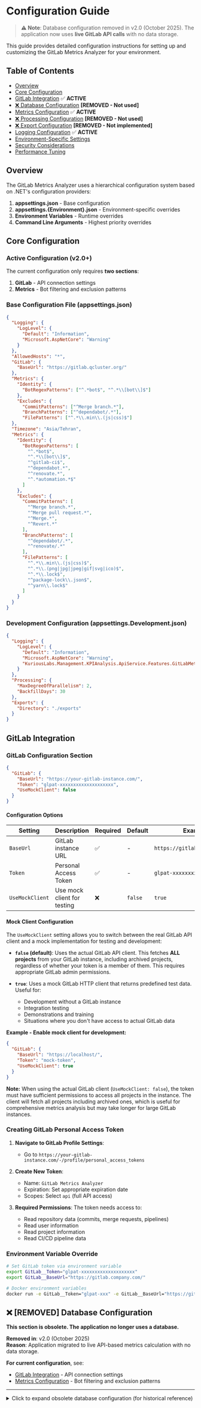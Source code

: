 # Configuration Guide

> **⚠️ Note**: Database configuration removed in v2.0 (October 2025). The application now uses **live GitLab API calls** with no data storage.

This guide provides detailed configuration instructions for setting up and customizing the GitLab Metrics Analyzer for your environment.

## Table of Contents
- [Overview](#overview)
- [Core Configuration](#core-configuration)
- [GitLab Integration](#gitlab-integration) ✅ **ACTIVE**
- [❌ Database Configuration](#database-configuration) **[REMOVED - Not used]**
- [Metrics Configuration](#metrics-configuration) ✅ **ACTIVE**
- [❌ Processing Configuration](#processing-configuration) **[REMOVED - Not used]**
- [❌ Export Configuration](#export-configuration) **[REMOVED - Not implemented]**
- [Logging Configuration](#logging-configuration) ✅ **ACTIVE**
- [Environment-Specific Settings](#environment-specific-settings)
- [Security Considerations](#security-considerations)
- [Performance Tuning](#performance-tuning)

## Overview

The GitLab Metrics Analyzer uses a hierarchical configuration system based on .NET's configuration providers:

1. **appsettings.json** - Base configuration
2. **appsettings.{Environment}.json** - Environment-specific overrides
3. **Environment Variables** - Runtime overrides
4. **Command Line Arguments** - Highest priority overrides

## Core Configuration

### Active Configuration (v2.0+)

The current configuration only requires **two sections**:
1. **GitLab** - API connection settings
2. **Metrics** - Bot filtering and exclusion patterns

### Base Configuration File (appsettings.json)

```json
{
  "Logging": {
    "LogLevel": {
      "Default": "Information",
      "Microsoft.AspNetCore": "Warning"
    }
  },
  "AllowedHosts": "*",
  "GitLab": {
    "BaseUrl": "https://gitlab.qcluster.org/"
  },
  "Metrics": {
    "Identity": {
      "BotRegexPatterns": ["^.*bot$", "^.*\\[bot\\]$"]
    },
    "Excludes": {
      "CommitPatterns": ["^Merge branch.*"],
      "BranchPatterns": ["^dependabot/.*"],
      "FilePatterns": ["^.*\\.min\\.(js|css)$"]
  },
  "Timezone": "Asia/Tehran",
  "Metrics": {
    "Identity": {
      "BotRegexPatterns": [
        "^.*bot$",
        "^.*\\[bot\\]$",
        "^gitlab-ci$",
        "^dependabot.*",
        "^renovate.*",
        "^.*automation.*$"
      ]
    },
    "Excludes": {
      "CommitPatterns": [
        "^Merge branch.*",
        "^Merge pull request.*",
        "^Merge.*",
        "^Revert.*"
      ],
      "BranchPatterns": [
        "^dependabot/.*",
        "^renovate/.*"
      ],
      "FilePatterns": [
        "^.*\\.min\\.(js|css)$",
        "^.*\\.(png|jpg|jpeg|gif|svg|ico)$",
        "^.*\\.lock$",
        "^package-lock\\.json$",
        "^yarn\\.lock$"
      ]
    }
  }
}
```

### Development Configuration (appsettings.Development.json)

```json
{
  "Logging": {
    "LogLevel": {
      "Default": "Information",
      "Microsoft.AspNetCore": "Warning",
      "KuriousLabs.Management.KPIAnalysis.ApiService.Features.GitLabMetrics": "Debug"
    }
  },
  "Processing": {
    "MaxDegreeOfParallelism": 2,
    "BackfillDays": 30
  },
  "Exports": {
    "Directory": "./exports"
  }
}
```

## GitLab Integration

### GitLab Configuration Section

```json
{
  "GitLab": {
    "BaseUrl": "https://your-gitlab-instance.com/",
    "Token": "glpat-xxxxxxxxxxxxxxxxxxxx",
    "UseMockClient": false
  }
}
```

#### Configuration Options

| Setting | Description | Required | Default | Example |
|---------|-------------|----------|---------|---------|
| `BaseUrl` | GitLab instance URL | ✅ | - | `https://gitlab.company.com/` |
| `Token` | Personal Access Token | ✅ | - | `glpat-xxxxxxxxxxxxxxxxxxxx` |
| `UseMockClient` | Use mock client for testing | ❌ | `false` | `true` |

#### Mock Client Configuration

The `UseMockClient` setting allows you to switch between the real GitLab API client and a mock implementation for testing and development:

- **`false` (default)**: Uses the actual GitLab API client. This fetches **ALL projects** from your GitLab instance, including archived projects, regardless of whether your token is a member of them. This requires appropriate GitLab admin permissions.
  
- **`true`**: Uses a mock GitLab HTTP client that returns predefined test data. Useful for:
  - Development without a GitLab instance
  - Integration testing
  - Demonstrations and training
  - Situations where you don't have access to actual GitLab data

**Example - Enable mock client for development:**

```json
{
  "GitLab": {
    "BaseUrl": "https://localhost/",
    "Token": "mock-token",
    "UseMockClient": true
  }
}
```

**Note:** When using the actual GitLab client (`UseMockClient: false`), the token must have sufficient permissions to access all projects in the instance. The client will fetch all projects including archived ones, which is useful for comprehensive metrics analysis but may take longer for large GitLab instances.

### Creating GitLab Personal Access Token

1. **Navigate to GitLab Profile Settings**:
   - Go to `https://your-gitlab-instance.com/-/profile/personal_access_tokens`

2. **Create New Token**:
   - Name: `GitLab Metrics Analyzer`
   - Expiration: Set appropriate expiration date
   - Scopes: Select `api` (full API access)

3. **Required Permissions**:
   The token needs access to:
   - Read repository data (commits, merge requests, pipelines)
   - Read user information
   - Read project information
   - Read CI/CD pipeline data

### Environment Variable Override

```bash
# Set GitLab token via environment variable
export GitLab__Token="glpat-xxxxxxxxxxxxxxxxxxxx"
export GitLab__BaseUrl="https://gitlab.company.com/"

# Docker environment variables
docker run -e GitLab__Token="glpat-xxx" -e GitLab__BaseUrl="https://gitlab.company.com/" gitlab-metrics-analyzer
```

## ❌ [REMOVED] Database Configuration

**This section is obsolete. The application no longer uses a database.**

**Removed in**: v2.0 (October 2025)  
**Reason**: Application migrated to live API-based metrics calculation with no data storage.

**For current configuration**, see:
- [GitLab Integration](#gitlab-integration) - API connection settings
- [Metrics Configuration](#metrics-configuration) - Bot filtering and exclusion patterns

---

<details>
<summary>Click to expand obsolete database configuration (for historical reference)</summary>

### Connection String Configuration

```json
{
  "ConnectionStrings": {
    "DefaultConnection": "Host=localhost;Port=5432;Database=GitLabMetrics;Username=metrics_user;Password=secure_password;Include Error Detail=true"
  }
}
```

### PostgreSQL Setup

#### Create Database and User

```sql
-- Create database
CREATE DATABASE GitLabMetrics;

-- Create user with appropriate permissions
CREATE USER metrics_user WITH PASSWORD 'secure_password';

-- Grant necessary permissions
GRANT ALL PRIVILEGES ON DATABASE GitLabMetrics TO metrics_user;

-- Connect to the database
\c GitLabMetrics

-- Grant schema permissions
GRANT ALL ON SCHEMA public TO metrics_user;
GRANT ALL ON ALL TABLES IN SCHEMA public TO metrics_user;
GRANT ALL ON ALL SEQUENCES IN SCHEMA public TO metrics_user;
```

#### Connection String Parameters

| Parameter | Description | Example |
|-----------|-------------|---------|
| `Host` | Database server hostname | `localhost` |
| `Port` | Database server port | `5432` |
| `Database` | Database name | `GitLabMetrics` |
| `Username` | Database user | `metrics_user` |
| `Password` | Database password | `secure_password` |
| `Include Error Detail` | Include detailed errors | `true` (dev only) |
| `Pooling` | Enable connection pooling | `true` |
| `MinPoolSize` | Minimum connections | `0` |
| `MaxPoolSize` | Maximum connections | `100` |
| `CommandTimeout` | Query timeout (seconds) | `30` |

### Environment Variable Override

```bash
# Set connection string via environment variable
export ConnectionStrings__DefaultConnection="Host=db.company.com;Database=GitLabMetrics;Username=metrics_user;Password=secure_password"
```

### Docker/Kubernetes Configuration

```yaml
# docker-compose.yml
version: '3.8'
services:
  postgres:
    image: postgres:15
    environment:
      POSTGRES_DB: GitLabMetrics
      POSTGRES_USER: metrics_user
      POSTGRES_PASSWORD: secure_password
    volumes:
      - postgres_data:/var/lib/postgresql/data
    ports:
      - "5432:5432"

  app:
    image: gitlab-metrics-analyzer
    environment:
      ConnectionStrings__DefaultConnection: "Host=postgres;Database=GitLabMetrics;Username=metrics_user;Password=secure_password"
      GitLab__Token: "glpat-xxxxxxxxxxxxxxxxxxxx"
    depends_on:
      - postgres

volumes:
  postgres_data:
```

## Metrics Configuration

### Identity Configuration

Configure developer identity mapping and bot detection:

```json
{
  "Metrics": {
    "Identity": {
      "BotRegexPatterns": [
        "^.*bot$",           // Matches: "deploybot", "testbot"
        "^.*\\[bot\\]$",     // Matches: "dependabot[bot]"
        "^gitlab-ci$",       // Exact match: "gitlab-ci"
        "^dependabot.*",     // Matches: "dependabot*"
        "^renovate.*",       // Matches: "renovate*" 
        "^.*automation.*$",  // Matches: "*automation*"
        "^jenkins$",         // Exact match: "jenkins"
        "^github-actions$"   // Exact match: "github-actions"
      ]
    }
  }
}
```

### Exclusion Configuration

Configure what data to exclude from metrics:

```json
{
  "Metrics": {
    "Excludes": {
      "CommitPatterns": [
        "^Merge branch.*",         // Merge commits
        "^Merge pull request.*",   // GitHub-style merges
        "^Merge.*",               // General merge commits
        "^Revert.*",              // Revert commits
        "^Initial commit$",        // Initial repository commits
        "^Update README.*",        // Documentation updates
        "^Bump version.*",         // Version bump commits
        "^\\[skip ci\\].*"        // CI skip commits
      ],
      "BranchPatterns": [
        "^dependabot/.*",         // Dependabot branches
        "^renovate/.*",          // Renovate branches  
        "^hotfix/.*",            // Hotfix branches (optional)
        "^feature/temp-.*",      // Temporary feature branches
        "^experiment/.*"         // Experimental branches
      ],
      "FilePatterns": [
        "^.*\\.min\\.(js|css)$",     // Minified files
        "^.*\\.(png|jpg|jpeg|gif|svg|ico)$", // Image files
        "^.*\\.lock$",               // Lock files (generic)
        "^package-lock\\.json$",     // NPM lock file
        "^yarn\\.lock$",             // Yarn lock file
        "^composer\\.lock$",         // Composer lock file
        "^Gemfile\\.lock$",          // Ruby lock file
        "^.*\\.generated\\.(cs|js|ts)$", // Generated code files
        "^dist/.*$",                 // Distribution/build artifacts
        "^build/.*$",                // Build artifacts
        "^node_modules/.*$",         // Node.js dependencies
        "^vendor/.*$"                // Vendor dependencies
      ]
    }
  }
}
```

### Project Scope Configuration (Optional)

Filter metrics collection to specific projects:

```json
{
  "Metrics": {
    "ProjectScope": {
      "IncludeProjects": [
        {
          "Id": 123,
          "Name": "core-api",
          "PathWithNamespace": "company/core-api"
        },
        {
          "Id": 456, 
          "Name": "web-frontend",
          "PathWithNamespace": "company/web-frontend"
        }
      ],
      "ExcludeProjects": [
        {
          "Id": 789,
          "Name": "legacy-system",
          "PathWithNamespace": "archive/legacy-system"
        }
      ],
      "IncludeGroups": [
        {
          "Id": 10,
          "Name": "core-team",
          "FullPath": "company/core-team"
        }
      ],
      "ExcludeGroups": [
        {
          "Id": 20,
          "Name": "archived",
          "FullPath": "archive"
        }
      ]
    }
  }
}
```

## ❌ [REMOVED] Processing Configuration

**This section is obsolete. There is no data collection or batch processing.**

**Removed in**: v2.0 (October 2025)  
**Reason**: Application migrated to on-demand metrics calculation. No background processing or data collection.

**Current behavior**: Metrics are calculated in real-time when API endpoints are called.

---

<details>
<summary>Click to expand obsolete processing configuration (for historical reference)</summary>

Configure data collection and processing behavior:

```json
{
  "Processing": {
    "MaxDegreeOfParallelism": 8,
    "BackfillDays": 180,
    "IncrementalWindowHours": 24,
    "BatchSize": 100,
    "MemoryLimitMB": 1024,
    "EnableWindowedCollection": true,
    "WindowSizeHours": 4,
    "MaxWindowRetries": 3
  }
}
```

### Configuration Options

| Setting | Description | Default | Recommendations |
|---------|-------------|---------|-----------------|
| `MaxDegreeOfParallelism` | Concurrent processing threads | `8` | CPU cores × 2 |
| `BackfillDays` | Days to collect in backfill | `180` | 30-365 based on needs |
| `IncrementalWindowHours` | Incremental collection window | `24` | 24-72 for overlap |
| `BatchSize` | Records per batch | `100` | 50-500 based on memory |
| `MemoryLimitMB` | Memory limit per process | `1024` | Adjust based on system |
| `EnableWindowedCollection` | Use windowed incremental | `true` | Recommended for large datasets |
| `WindowSizeHours` | Window size for windowed collection | `4` | 2-8 hours |
| `MaxWindowRetries` | Retries per window | `3` | 3-5 retries |

### Environment-Specific Tuning

#### Development Environment
```json
{
  "Processing": {
    "MaxDegreeOfParallelism": 2,
    "BackfillDays": 30,
    "BatchSize": 50
  }
}
```

#### Production Environment
```json
{
  "Processing": {
    "MaxDegreeOfParallelism": 16,
    "BackfillDays": 365,
    "BatchSize": 200,
    "MemoryLimitMB": 4096
  }
}
```

## ❌ [REMOVED] Export Configuration

**This section is obsolete. Export functionality was never implemented.**

**Removed in**: v2.0 (October 2025)  
**Reason**: Designed but never implemented. APIs return JSON responses directly.

**Current behavior**: All API endpoints return JSON responses. Clients can consume and export as needed.

---

<details>
<summary>Click to expand obsolete export configuration (for historical reference)</summary>

Configure data export functionality:

```json
{
  "Exports": {
    "Directory": "/data/exports",
    "MaxFileSizeMB": 100,
    "RetentionDays": 90,
    "EnableCompression": true,
    "DefaultFormat": "json",
    "SupportedFormats": ["json", "csv", "excel"],
    "ExcelTemplate": {
      "IncludeCharts": true,
      "IncludeSummarySheet": true,
      "MaxRowsPerSheet": 65536
    }
  }
}
```

### Directory Structure
```
/data/exports/
├── developers/           # Developer metrics exports
│   ├── daily/           # Daily automated exports
│   ├── weekly/          # Weekly reports
│   └── adhoc/           # On-demand exports
├── projects/            # Project-level exports
├── archive/             # Archived exports
└── templates/           # Export templates
```

## Logging Configuration

### Structured Logging with Serilog

```json
{
  "Serilog": {
    "Using": ["Serilog.Sinks.Console", "Serilog.Sinks.File"],
    "MinimumLevel": {
      "Default": "Information",
      "Override": {
        "Microsoft": "Warning",
        "Microsoft.AspNetCore": "Warning",
        "Microsoft.EntityFrameworkCore": "Information",
        "KuriousLabs.Management.KPIAnalysis": "Debug"
      }
    },
    "WriteTo": [
      {
        "Name": "Console",
        "Args": {
          "outputTemplate": "{Timestamp:yyyy-MM-dd HH:mm:ss} [{Level:u3}] [{SourceContext}] {Message:lj} {Properties:j}{NewLine}{Exception}"
        }
      },
      {
        "Name": "File",
        "Args": {
          "path": "logs/app-.log",
          "rollingInterval": "Day",
          "retainedFileCountLimit": 7,
          "outputTemplate": "{Timestamp:yyyy-MM-dd HH:mm:ss} [{Level:u3}] [{SourceContext}] {Message:lj} {Properties:j}{NewLine}{Exception}"
        }
      }
    ],
    "Enrich": ["FromLogContext", "WithMachineName", "WithThreadId"],
    "Properties": {
      "Application": "GitLabMetricsAnalyzer"
    }
  }
}
```

### Log Levels by Component

```json
{
  "Logging": {
    "LogLevel": {
      "Default": "Information",
      "Microsoft.AspNetCore": "Warning",
      "Microsoft.EntityFrameworkCore": "Warning",
      "Microsoft.EntityFrameworkCore.Database.Command": "Information",
      "KuriousLabs.Management.KPIAnalysis.ApiService.Features.GitLabMetrics.Services": "Debug",
      "KuriousLabs.Management.KPIAnalysis.ApiService.Features.GitLabMetrics.Infrastructure": "Information"
    }
  }
}
```

## Environment-Specific Settings

### Development Environment
```json
{
  "Environment": "Development",
  "GitLab": {
    "BaseUrl": "https://gitlab-dev.company.com/",
    "Token": "glpat-dev-token"
  },
  "Processing": {
    "MaxDegreeOfParallelism": 2,
    "BackfillDays": 7
  },
  "Exports": {
    "Directory": "./dev-exports"
  },
  "Logging": {
    "LogLevel": {
      "Default": "Debug"
    }
  }
}
```

### Staging Environment
```json
{
  "Environment": "Staging",
  "GitLab": {
    "BaseUrl": "https://gitlab-staging.company.com/",
    "Token": "glpat-staging-token"
  },
  "Processing": {
    "MaxDegreeOfParallelism": 4,
    "BackfillDays": 30
  },
  "Exports": {
    "Directory": "/staging/exports"
  }
}
```

### Production Environment
```json
{
  "Environment": "Production",
  "GitLab": {
    "BaseUrl": "https://gitlab.company.com/",
    "TimeoutSeconds": 60,
    "RetryCount": 5
  },
  "Processing": {
    "MaxDegreeOfParallelism": 8,
    "BackfillDays": 365,
    "MemoryLimitMB": 4096
  },
  "Exports": {
    "Directory": "/data/exports",
    "RetentionDays": 90
  },
  "Logging": {
    "LogLevel": {
      "Default": "Information"
    }
  }
}
```

## Security Considerations

### Sensitive Data Protection

1. **Never commit secrets to source control**:
   ```bash
   # Use environment variables for sensitive data
   export GitLab__Token="glpat-xxxxxxxxxxxxxxxxxxxx"
   export ConnectionStrings__DefaultConnection="Host=...;Password=secure_password"
   ```

2. **Use Azure Key Vault, AWS Secrets Manager, or similar**:
   ```json
   {
     "Azure": {
       "KeyVault": {
         "VaultUri": "https://your-vault.vault.azure.net/",
         "ClientId": "your-client-id"
       }
     }
   }
   ```

3. **Configure HTTPS only in production**:
   ```json
   {
     "Kestrel": {
       "Endpoints": {
         "Https": {
           "Url": "https://localhost:5001"
         }
       }
     }
   }
   ```

### Network Security

```json
{
  "AllowedHosts": "gitlab-metrics.company.com",
  "ForwardedHeaders": {
    "ForwardedProtoHeaderName": "X-Forwarded-Proto",
    "ForwardedHostHeaderName": "X-Forwarded-Host"
  },
  "Cors": {
    "AllowedOrigins": [
      "https://dashboard.company.com",
      "https://reports.company.com"
    ]
  }
}
```

## Performance Tuning

### Database Performance
```json
{
  "ConnectionStrings": {
    "DefaultConnection": "Host=db.company.com;Database=GitLabMetrics;Username=metrics_user;Password=secure_password;Pooling=true;MinPoolSize=5;MaxPoolSize=100;CommandTimeout=60"
  }
}
```

### Memory Management
```json
{
  "Processing": {
    "MaxDegreeOfParallelism": 8,
    "BatchSize": 100,
    "MemoryLimitMB": 2048,
    "GCSettings": {
      "ServerGC": true,
      "ConcurrentGC": true
    }
  }
}
```

### HTTP Client Configuration
```json
{
  "GitLab": {
    "TimeoutSeconds": 30,
    "MaxConnectionsPerServer": 10,
    "PooledConnectionLifetime": "00:05:00",
    "PooledConnectionIdleTimeout": "00:02:00"
  }
}
```

### Caching Configuration
```json
{
  "Caching": {
    "Memory": {
      "SizeLimit": "100MB",
      "CompactionPercentage": 0.2
    },
    "Distributed": {
      "ConnectionString": "localhost:6379",
      "InstanceName": "GitLabMetrics"
    }
  }
}
```

## Configuration Validation

The application includes built-in configuration validation. Invalid configurations will prevent startup with descriptive error messages:

```csharp
// Example validation errors
Configuration validation failed:
- GitLab.Token is required
- GitLab.BaseUrl must be a valid URI
- Processing.MaxDegreeOfParallelism must be between 1 and 32
- Exports.Directory must be an existing directory path
```

## Configuration Management Best Practices

1. **Use environment-specific configuration files**
2. **Store secrets in secure secret management systems**
3. **Validate configuration on application startup**
4. **Document configuration changes in version control**
5. **Use infrastructure as code for production deployments**
6. **Monitor configuration drift in production**
7. **Implement configuration change approval processes**

This configuration guide should be updated as new configuration options are added to the system.